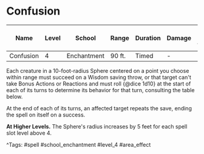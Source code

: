 # Confusion

| Name | Level | School | Range | Duration | Damage | Save DC & Type |
|------|-------|--------|-------|----------|--------|----------------|
| Confusion | 4 | Enchantment | 90 ft. | Timed | - | - |

Each creature in a 10-foot-radius Sphere centered on a point you choose within range must succeed on a Wisdom saving throw, or that target can't take Bonus Actions or Reactions and must roll {@dice 1d10} at the start of each of its turns to determine its behavior for that turn, consulting the table below.

At the end of each of its turns, an affected target repeats the save, ending the spell on itself on a success.

**At Higher Levels.** The Sphere's radius increases by 5 feet for each spell slot level above 4.

^Tags: #spell #school_enchantment #level_4 #area_effect